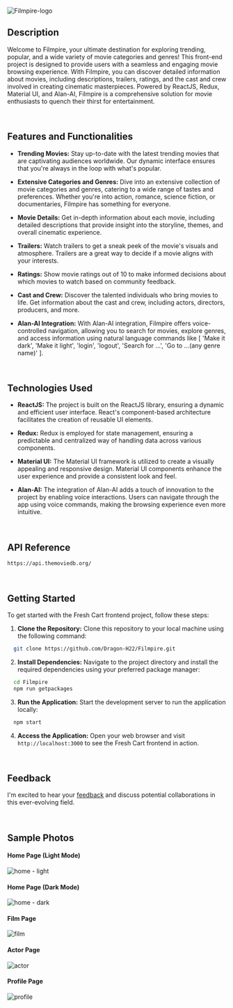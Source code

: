 
![Filmpire-logo](https://github.com/Dragon-H22/Filmpire/assets/88390970/7465cf6c-0209-4947-ae6b-6449fa41def6)


## Description
Welcome to Filmpire, your ultimate destination for exploring trending, popular, and a wide variety of movie categories and genres! This front-end project is designed to provide users with a seamless and engaging movie browsing experience. With Filmpire, you can discover detailed information about movies, including descriptions, trailers, ratings, and the cast and crew involved in creating cinematic masterpieces. Powered by ReactJS, Redux, Material UI, and Alan-AI, Filmpire is a comprehensive solution for movie enthusiasts to quench their thirst for entertainment.  

<!--
*<a href="https://filmpire-dragon-h22.vercel.app" target="_blank"> Check it now⚡</a>*
-->


<br>


## Features and Functionalities
- <strong>Trending Movies:</strong> Stay up-to-date with the latest trending movies that are captivating audiences worldwide. Our dynamic interface ensures that you're always in the loop with what's popular.

- <strong>Extensive Categories and Genres:</strong> Dive into an extensive collection of movie categories and genres, catering to a wide range of tastes and preferences. Whether you're into action, romance, science fiction, or documentaries, Filmpire has something for everyone.

- <strong>Movie Details:</strong> Get in-depth information about each movie, including detailed descriptions that provide insight into the storyline, themes, and overall cinematic experience.

- <strong>Trailers:</strong> Watch trailers to get a sneak peek of the movie's visuals and atmosphere. Trailers are a great way to decide if a movie aligns with your interests.

- <strong>Ratings:</strong> Show movie ratings out of 10 to make informed decisions about which movies to watch based on community feedback.

- <strong>Cast and Crew:</strong> Discover the talented individuals who bring movies to life. Get information about the cast and crew, including actors, directors, producers, and more.

- <strong>Alan-AI Integration:</strong> With Alan-AI integration, Filmpire offers voice-controlled navigation, allowing you to search for movies, explore genres, and access information using natural language commands like [ 'Make it dark', 'Make it light', 'login', 'logout', 'Search for ...', 'Go to ...(any genre name)' ].


<br>


## Technologies Used
- <strong>ReactJS:</strong> The project is built on the ReactJS library, ensuring a dynamic and efficient user interface. React's component-based architecture facilitates the creation of reusable UI elements.

- <strong>Redux:</strong> Redux is employed for state management, ensuring a predictable and centralized way of handling data across various components.

- <strong>Material UI:</strong> The Material UI framework is utilized to create a visually appealing and responsive design. Material UI components enhance the user experience and provide a consistent look and feel.

- <strong>Alan-AI:</strong> The integration of Alan-AI adds a touch of innovation to the project by enabling voice interactions. Users can navigate through the app using voice commands, making the browsing experience even more intuitive.







<br>


## API Reference
``` 
https://api.themoviedb.org/
```



<br>
<!-- npm i --legacy-peer-deps -->

## Getting Started

To get started with the Fresh Cart frontend project, follow these steps:

1. <strong>Clone the Repository:</strong> Clone this repository to your local machine using the following command:
```bash
  git clone https://github.com/Dragon-H22/Filmpire.git
```

2. <strong>Install Dependencies:</strong> Navigate to the project directory and install the required dependencies using your preferred package manager:
```bash
  cd Filmpire
  npm run getpackages
```
3. <strong>Run the Application:</strong> Start the development server to run the application locally:
```bash
  npm start
```
4. <strong>Access the Application:</strong> Open your web browser and visit `http://localhost:3000` to see the Fresh Cart frontend in action.



<br>


## Feedback
I'm excited to hear your <u><a href="https://forms.gle/o82Qt7jX1iJkqmRr5" target="_blank">feedback</a></u> and discuss potential collaborations in this ever-evolving field.




<br>

## Sample Photos 

#### Home Page (Light Mode)
![home - light](https://github.com/Dragon-H22/Filmpire/assets/88390970/55a571ea-de15-4a9d-b10b-dd46025bded8)

#### Home Page (Dark Mode)
![home - dark](https://github.com/Dragon-H22/Filmpire/assets/88390970/e5c36b5d-a9e2-4189-8ce9-acbb4d9132f8)

#### Film Page
![film](https://github.com/Dragon-H22/Filmpire/assets/88390970/679702a2-0adb-4242-acf9-a45e12a10200)

#### Actor Page
![actor](https://github.com/Dragon-H22/Filmpire/assets/88390970/fafc02d8-8d92-4f24-b0bf-fc87acd789dc)

#### Profile Page
![profile](https://github.com/Dragon-H22/Filmpire/assets/88390970/3510c0bb-c280-4d7f-82cd-c80ec81d0d72)


